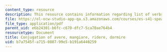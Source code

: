 ```yaml
---
content_type: resource
description: This resource contains information regarding list of verbs to conjugate.
file: https://ol-ocw-studio-app-qa.s3.amazonaws.com/courses/es-s41-speak-italian-with-your-mouth-full-spring-2012/b7a7545fa715080799e5b191a6440259_MITES_S41S12_verbConjugati.pdf
file_type: application/pdf
parent_uid: e6b24301-b6fc-c670-dfc7-5ca70ae764b4
resourcetype: Document
title: Conjugation of avere, mangiare, ridere, dormire
uid: b7a7545f-a715-0807-99e5-b191a6440259
---
```

